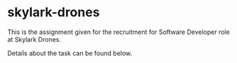 # skylark-drones

This is the assignment given for the recruitment for Software Developer role at Skylark Drones.

Details about the task can be found below.
